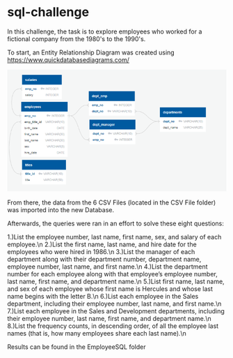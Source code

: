 # sql-challenge

In this challenge, the task is to explore employees who worked for a fictional company from the 1980's to the 1990's.

To start, an Entity Relationship Diagram was created using https://www.quickdatabasediagrams.com/

![image1](ERD.png)

From there, the data from the 6 CSV Files (located in the CSV File folder) was imported into the new Database.

Afterwards, the queries were ran in an effort to solve these eight questions:

1.)List the employee number, last name, first name, sex, and salary of each employee.\n
2.)List the first name, last name, and hire date for the employees who were hired in 1986.\n
3.)List the manager of each department along with their department number, department name, employee number, last name, and first name.\n
4.)List the department number for each employee along with that employee’s employee number, last name, first name, and department name.\n
5.)List first name, last name, and sex of each employee whose first name is Hercules and whose last name begins with the letter B.\n
6.)List each employee in the Sales department, including their employee number, last name, and first name.\n
7.)List each employee in the Sales and Development departments, including their employee number, last name, first name, and department name.\n
8.)List the frequency counts, in descending order, of all the employee last names (that is, how many employees share each last name).\n

Results can be found in the EmployeeSQL folder

